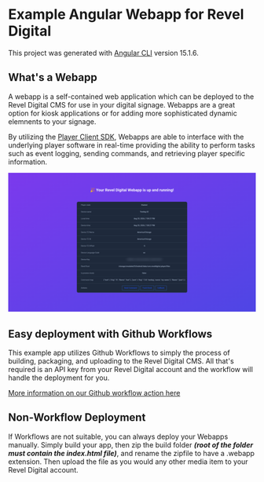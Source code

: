 # Example Angular Webapp for Revel Digital

This project was generated with [Angular CLI](https://github.com/angular/angular-cli) version 15.1.6.

## What's a Webapp

A webapp is a self-contained web application which can be deployed to the Revel Digital CMS for use in your digital signage. Webapps are a great option for kiosk applications or for adding more sophisticated dynamic elemnents to your signage.

By utilizing the [Player Client SDK](https://reveldigital.github.io/reveldigital-client-sdk/), Webapps are able to interface with the underlying player software in real-time providing the ability to perform tasks such as event logging, sending commands, and retrieving player specific information.


![alt text](image.png)

## Easy deployment with Github Workflows

This example app utilizes Github Workflows to simply the process of building, packaging, and uploading to the Revel Digital CMS. All that's required is an API key from your Revel Digital account and the workflow will handle the deployment for you.

[More information on our Github workflow action here](https://github.com/marketplace/actions/revel-digital-webapp-deploy-action)

## Non-Workflow Deployment

If Workflows are not suitable, you can always deploy your Webapps manually. Simply build your app, then zip the build folder **_(root of the folder must contain the index.html file)_**, and rename the zipfile to have a .webapp extension. Then upload the file as you would any other media item to your Revel Digital account.
